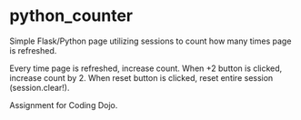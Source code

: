 # python_counter
Simple Flask/Python page utilizing sessions to count how many times page is refreshed. 

Every time page is refreshed, increase count. 
When +2 button is clicked, increase count by 2. 
When reset button is clicked, reset entire session (session.clear!). 

Assignment for Coding Dojo. 

